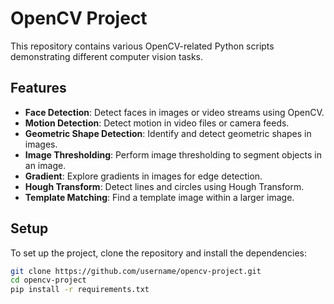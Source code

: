 # OpenCV Project

This repository contains various OpenCV-related Python scripts demonstrating different computer vision tasks.

## Features

- **Face Detection**: Detect faces in images or video streams using OpenCV.
- **Motion Detection**: Detect motion in video files or camera feeds.
- **Geometric Shape Detection**: Identify and detect geometric shapes in images.
- **Image Thresholding**: Perform image thresholding to segment objects in an image.
- **Gradient**: Explore gradients in images for edge detection.
- **Hough Transform**: Detect lines and circles using Hough Transform.
- **Template Matching**: Find a template image within a larger image.

## Setup

To set up the project, clone the repository and install the dependencies:

```bash
git clone https://github.com/username/opencv-project.git
cd opencv-project
pip install -r requirements.txt
